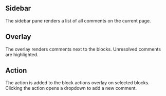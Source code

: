 ## Sidebar

The sidebar pane renders a list of all comments on the current page.

## Overlay

The overlay renders comments next to the blocks. Unresolved comments are
highlighted.

## Action

The action is added to the block actions overlay on selected blocks. Clicking
the action opens a dropdown to add a new comment.
